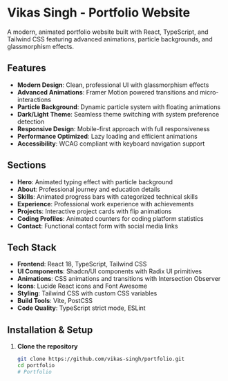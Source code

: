 # Vikas Singh - Portfolio Website

A modern, animated portfolio website built with React, TypeScript, and Tailwind CSS featuring advanced animations, particle backgrounds, and glassmorphism effects.

## Features

- **Modern Design**: Clean, professional UI with glassmorphism effects
- **Advanced Animations**: Framer Motion powered transitions and micro-interactions
- **Particle Background**: Dynamic particle system with floating animations
- **Dark/Light Theme**: Seamless theme switching with system preference detection
- **Responsive Design**: Mobile-first approach with full responsiveness
- **Performance Optimized**: Lazy loading and efficient animations
- **Accessibility**: WCAG compliant with keyboard navigation support

## Sections

- **Hero**: Animated typing effect with particle background
- **About**: Professional journey and education details
- **Skills**: Animated progress bars with categorized technical skills
- **Experience**: Professional work experience with achievements
- **Projects**: Interactive project cards with flip animations
- **Coding Profiles**: Animated counters for coding platform statistics
- **Contact**: Functional contact form with social media links

## Tech Stack

- **Frontend**: React 18, TypeScript, Tailwind CSS
- **UI Components**: Shadcn/UI components with Radix UI primitives
- **Animations**: CSS animations and transitions with Intersection Observer
- **Icons**: Lucide React icons and Font Awesome
- **Styling**: Tailwind CSS with custom CSS variables
- **Build Tools**: Vite, PostCSS
- **Code Quality**: TypeScript strict mode, ESLint

## Installation & Setup

1. **Clone the repository**
   ```bash
   git clone https://github.com/vikas-singh/portfolio.git
   cd portfolio
   # Portfolio
